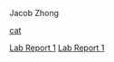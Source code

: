 Jacob Zhong

[cat](https://www.thesprucepets.com/thmb/STWn6N_6Xn7A06r0yH4dUUlglko=/2121x1193/smart/filters:no_upscale()/GettyImages-833785930-cb727bf0b0d2491ab94d9b67e1a31da2.jpg)

[Lab Report 1](lab-report-1-week-2.html)
[Lab Report 1](https://jczhonglol.github.io/cse15l-lab-reports/lab-report-1-week-2.html)
